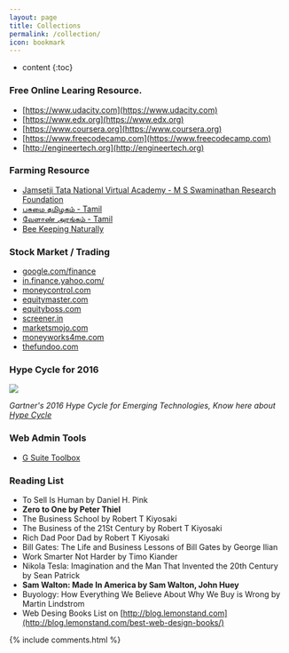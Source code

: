 ```yaml
---
layout: page
title: Collections
permalink: /collection/
icon: bookmark
---
```


* content
{:toc}

### Free Online Learing Resource.

* [https://www.udacity.com](https://www.udacity.com)
* [https://www.edx.org](https://www.edx.org)
* [https://www.coursera.org](https://www.coursera.org)
* [https://www.freecodecamp.com](https://www.freecodecamp.com)
* [http://engineertech.org](http://engineertech.org)

### Farming Resource

* [Jamsetji Tata National Virtual Academy - M S Swaminathan Research Foundation](http://www.mssrf-nva.org)
* [பசுமை தமிழகம் - Tamil](http://gttaagri.relier.in)
* [வேளாண் அரங்கம் - Tamil](https://velanarangam.wordpress.com)
* [Bee Keeping Naturally](https://www.beekeepingnaturally.com.au/)

### Stock Market / Trading

* [google.com/finance](https://www.google.com/finance)
* [in.finance.yahoo.com/](https://in.finance.yahoo.com/)
* [moneycontrol.com](http://www.moneycontrol.com/stocksmarketsindia/)
* [equitymaster.com](https://www.equitymaster.com)
* [equityboss.com](https://equityboss.com)
* [screener.in](https://www.screener.in)
* [marketsmojo.com](http://www.marketsmojo.com)
* [moneyworks4me.com](http://www.moneyworks4me.com)
* [thefundoo.com](http://thefundoo.com)

### Hype Cycle for 2016

![](http://na2.www.gartner.com/imagesrv/newsroom/images/emerging-tech-hc-2016.png;wa59f7b006c484099e)

*Gartner's 2016 Hype Cycle for Emerging Technologies, Know here about [Hype Cycle](http://www.gartner.com/technology/research/methodologies/hype-cycle.jsp)*

### Web Admin Tools

* [G Suite Toolbox](https://toolbox.googleapps.com/apps/main/)

### Reading List

* To Sell Is Human by  Daniel H. Pink
* **Zero to One by Peter Thiel**
* The Business School by Robert T Kiyosaki
* The Business of the 21St Century by Robert T Kiyosaki
* Rich Dad Poor Dad by Robert T Kiyosaki
* Bill Gates: The Life and Business Lessons of Bill Gates by George Ilian
* Work Smarter Not Harder by Timo Kiander
* Nikola Tesla: Imagination and the Man That Invented the 20th Century by Sean Patrick
* **Sam Walton: Made In America by Sam Walton, John Huey**
* Buyology: How Everything We Believe About Why We Buy is Wrong by Martin Lindstrom
* Web Desing Books List on [http://blog.lemonstand.com](http://blog.lemonstand.com/best-web-design-books/)

{% include comments.html %}
